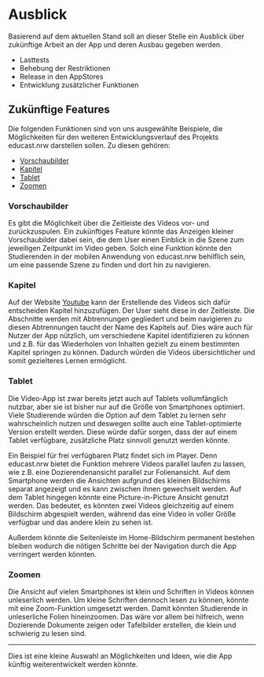 # Ausblick

Basierend auf dem aktuellen Stand soll an dieser Stelle ein Ausblick über zukünftige Arbeit an der App und deren Ausbau gegeben werden.

- Lasttests
- Behebung der Restriktionen
- Release in den AppStores
- Entwicklung zusätzlicher Funktionen

## Zukünftige Features

Die folgenden Funktionen sind von uns ausgewählte Beispiele, die Möglichkeiten für den weiteren Entwicklungsverlauf des Projekts educast.nrw darstellen sollen.
Zu diesen gehören: 

* [Vorschaubilder](#vorschaubilder)
* [Kapitel](#kapitel)
* [Tablet](#tablet)
* [Zoomen](#zoomen)

### Vorschaubilder

Es gibt die Möglichkeit über die Zeitleiste des Videos vor- und zurückzuspulen. Ein zukünftiges Feature könnte das Anzeigen kleiner Vorschaubilder dabei sein, die dem User einen Einblick in die Szene zum jeweiligen Zeitpunkt im Video geben. Solch eine Funktion könnte den Studierenden in der mobilen Anwendung von educast.nrw behilflich sein, um eine passende Szene zu finden und dort hin zu navigieren. 

### Kapitel

Auf der Website [Youtube](https://www.youtube.com) kann der Erstellende des Videos sich dafür entscheiden Kapitel hinzuzufügen. Der User sieht diese in der Zeitleiste. Die Abschnitte werden mit Abtrennungen gegliedert und beim navigieren zu diesen Abtrennungen taucht der Name des Kapitels auf. Dies wäre auch für Nutzer der App nützlich, um verschiedene Kapitel identifizieren zu können und z.B. für das Wiederholen von Inhalten gezielt zu einem bestimmten Kapitel springen zu können. Dadurch würden die Videos übersichtlicher und somit gezielteres Lernen ermöglicht.

### Tablet

Die Video-App ist zwar bereits jetzt auch auf Tablets vollumfänglich nutzbar, aber sie ist bisher nur auf die Größe von Smartphones optimiert. Viele Studierende würden die Option auf dem Tablet zu lernen sehr wahrscheinlich nutzen und deswegen sollte auch eine Tablet-optimierte Version erstellt werden. Diese würde dafür sorgen, dass der auf einem Tablet verfügbare, zusätzliche Platz sinnvoll genutzt werden könnte.  

Ein Beispiel für frei verfügbaren Platz findet sich im Player. Denn educast.nrw bietet die Funktion mehrere Videos parallel laufen zu lassen, wie z.B. eine Dozierendenansicht parallel zur Folienansicht. 
Auf dem Smartphone werden die Ansichten aufgrund des kleinen Bildschirms separat angezeigt und es kann zwischen ihnen gewechselt werden. Auf dem Tablet hingegen könnte eine Picture-in-Picture Ansicht genutzt werden. Das bedeutet, es könnten zwei Videos gleichzeitig auf einem Bildschirm abgespielt werden, während das eine Video in voller Größe verfügbar und das andere klein zu sehen ist.

Außerdem könnte die Seitenleiste im Home-Bildschirm permanent bestehen bleiben wodurch die nötigen Schritte bei der Navigation durch die App verringert werden könnten. 

### Zoomen

Die Ansicht auf vielen Smartphones ist klein und Schriften in Videos können unleserlich werden. Um kleine Schriften dennoch lesen zu können, könnte mit eine Zoom-Funktion umgesetzt werden. Damit könnten Studierende in unleserliche Folien hineinzoomen. Das wäre vor allem bei hilfreich, wenn Dozierende Dokumente zeigen oder Tafelbilder erstellen, die klein und schwierig zu lesen sind.


***
Dies ist eine kleine Auswahl an Möglichkeiten und Ideen, wie die App künftig weiterentwickelt werden könnte. 
